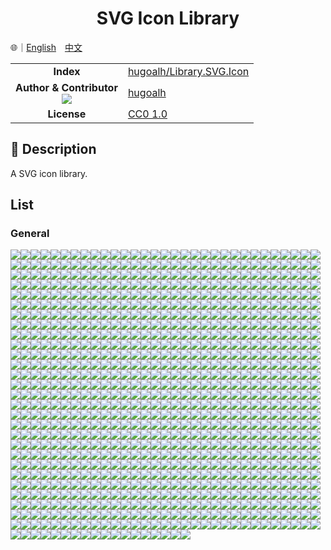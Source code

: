 # <div align="center">SVG Icon Library</div>

🌐｜<a href="./README.md">English</a>　<a href="./README.zh-hant.md">中文</a>

<table>
  <tr>
    <td align="center"><strong>Index</strong></td>
    <td><a href="https://github.com/hugoalh/Library.SVG.Icon">hugoalh/Library.SVG.Icon</a></td>
  </tr>
  <tr>
    <td align="center">
      <strong>Author & Contributor</strong><br />
      <img src="https://img.shields.io/github/contributors/hugoalh/Library.SVG.Icon?color=000000&label=%20" />
    </td>
    <td><a href="https://github.com/hugoalh">hugoalh</a></td>
  </tr>
  <tr>
    <td align="center"><strong>License</strong></td>
    <td>
      <a href="../LICENSE.md">CC0 1.0</a>
    </td>
  </tr>
</table>

## 📜 Description

A SVG icon library.

## List

### General

<img src="../Abacus.svg" /><img src="../Accessibility.svg" /><img src="../Account.svg" /><img src="../Acorn.svg" /><img src="../Add.svg" /><img src="../AdobeAcrobat.svg" /><img src="../AdobeInc.svg" /><img src="../Airbnb.svg" /><img src="../Airplane.svg" /><img src="../AirPlay.svg" /><img src="../AirportShuttleBus.svg" /><img src="../Alarm_Add.svg" /><img src="../Alarm_Off.svg" /><img src="../Alarm_On.svg" /><img src="../Alarm.svg" /><img src="../Alien.svg" /><img src="../AlienMonster.svg" /><img src="../Amazon.svg" /><img src="../Ambulance.svg" /><img src="../AMD.svg" /><img src="../Analytics.svg" /><img src="../Anchor.svg" /><img src="../Anger.svg" /><img src="../AngularJS.svg" /><img src="../Announcement.svg" /><img src="../Apartment.svg" /><img src="../Apple.svg" /><img src="../AppleInc.svg" /><img src="../Applications.svg" /><img src="../Archive.svg" /><img src="../Archway.svg" /><img src="../Arduino.svg" /><img src="../Assignment.svg" /><img src="../Astronaut.svg" /><img src="../Atom.svg" /><img src="../Award.svg" /><img src="../Axe.svg" /><img src="../Baby_Face.svg" /><img src="../Baby.svg" /><img src="../BabyCarriage.svg" /><img src="../Backpack.svg" /><img src="../Backspace.svg" /><img src="../Bacon.svg" /><img src="../Badge.svg" /><img src="../BalanceScale.svg" /><img src="../Ballot.svg" /><img src="../Bandcamp.svg" /><img src="../Bank.svg" /><img src="../BarberPole.svg" /><img src="../Baseball.svg" /><img src="../Basketball.svg" /><img src="../Bat.svg" /><img src="../BathTub.svg" /><img src="../BeachUmbrella.svg" /><img src="../Bed.svg" /><img src="../Beer.svg" /><img src="../Bicycle.svg" /><img src="../Bike.svg" /><img src="../Bing.svg" /><img src="../Binoculars.svg" /><img src="../Biohazard.svg" /><img src="../Bitbucket.svg" /><img src="../Blender.svg" /><img src="../BlenderSoftware.svg" /><img src="../Blind.svg" /><img src="../Block_Alt.svg" /><img src="../Block.svg" /><img src="../Blogger.svg" /><img src="../Bluetooth.svg" /><img src="../Bold.svg" /><img src="../Bomb.svg" /><img src="../Bone.svg" /><img src="../Book.svg" /><img src="../Bookmark_Outline.svg" /><img src="../Bookmark.svg" /><img src="../Bookmarks.svg" /><img src="../Boot.svg" /><img src="../Bootstrap.svg" /><img src="../BorderColour.svg" /><img src="../BowlingBall.svg" /><img src="../BoxingGlove.svg" /><img src="../Brain.svg" /><img src="../Bread.svg" /><img src="../BroadcastTower.svg" /><img src="../BrokenPage.svg" /><img src="../Broom.svg" /><img src="../Brusher.svg" /><img src="../Buffer.svg" /><img src="../Bug.svg" /><img src="../Bullhorn.svg" /><img src="../Burrito.svg" /><img src="../Bus_Alt.svg" /><img src="../Bus.svg" /><img src="../BusinessBag_Alt.svg" /><img src="../BusinessBag_Outline.svg" /><img src="../BusinessBag.svg" /><img src="../BusStop.svg" /><img src="../CableCar.svg" /><img src="../Cache.svg" /><img src="../Cake.svg" /><img src="../Calculator.svg" /><img src="../Calendar_Today.svg" /><img src="../Calendar.svg" /><img src="../Camera_Enhance.svg" /><img src="../Camera.svg" /><img src="../Campground.svg" /><img src="../Candy.svg" /><img src="../CandyCane.svg" /><img src="../CandyCorn.svg" /><img src="../Cannabis.svg" /><img src="../Capsules.svg" /><img src="../Car_Alt.svg" /><img src="../Car.svg" /><img src="../Carrot.svg" /><img src="../CarWash.svg" /><img src="../CashRegister.svg" /><img src="../Cast.svg" /><img src="../Cat.svg" /><img src="../Category.svg" /><img src="../Cauldron.svg" /><img src="../CCTV.svg" /><img src="../Chair.svg" /><img src="../Chalkboard.svg" /><img src="../Chart.svg" /><img src="../Chat.svg" /><img src="../Cheese.svg" /><img src="../CheeseBurger.svg" /><img src="../Chef_Hat.svg" /><img src="../Chess.svg" /><img src="../Child.svg" /><img src="../ChocolateBar.svg" /><img src="../Chopsticks.svg" /><img src="../Church.svg" /><img src="../City.svg" /><img src="../Clapperboard.svg" /><img src="../Clipboard_List.svg" /><img src="../Clipboard_Outline.svg" /><img src="../Clipboard.svg" /><img src="../Clock_Night.svg" /><img src="../Clock.svg" /><img src="../Clothes.svg" /><img src="../Cloud_Done.svg" /><img src="../Cloud_Download.svg" /><img src="../Cloud_Off.svg" /><img src="../Cloud_Outline.svg" /><img src="../Cloud_Upload.svg" /><img src="../Cloud.svg" /><img src="../Cloudflare.svg" /><img src="../CocktailGlass.svg" /><img src="../Code.svg" /><img src="../CodePen.svg" /><img src="../CoffeeScript.svg" /><img src="../Coin.svg" /><img src="../Comment_Add.svg" /><img src="../Comment.svg" /><img src="../Compare.svg" /><img src="../Compass.svg" /><img src="../Construction.svg" /><img src="../Contactless.svg" /><img src="../Contacts.svg" /><img src="../ConvenienceStore.svg" /><img src="../Cookie.svg" /><img src="../Copyright.svg" /><img src="../Corn.svg" /><img src="../Couch.svg" /><img src="../Cow.svg" /><img src="../CreativeCommons.svg" /><img src="../CreditCard.svg" /><img src="../Cricket.svg" /><img src="../Cross.svg" /><img src="../Crow.svg" /><img src="../Crown.svg" /><img src="../CSS3.svg" /><img src="../Cup_Hot.svg" /><img src="../Cup.svg" /><img src="../CurseForge.svg" /><img src="../Cyclone.svg" /><img src="../Dashboard.svg" /><img src="../DassaultSystemes.svg" /><img src="../Database.svg" /><img src="../DataUsage.svg" /><img src="../Deaf.svg" /><img src="../Delete.svg" /><img src="../DeleteAll.svg" /><img src="../Dell.svg" /><img src="../DepartureBoard.svg" /><img src="../Description_File.svg" /><img src="../Description_Short.svg" /><img src="../Description.svg" /><img src="../DesktopComputer.svg" /><img src="../DeveloperBoard.svg" /><img src="../DeviantArt.svg" /><img src="../Devices.svg" /><img src="../Dharmachakra.svg" /><img src="../Dialpad.svg" /><img src="../Dice.svg" /><img src="../Digging.svg" /><img src="../Directions.svg" /><img src="../Discord_Alt.svg" /><img src="../Discord.svg" /><img src="../DNA.svg" /><img src="../Docker.svg" /><img src="../Doctor.svg" /><img src="../Dog.svg" /><img src="../DollarSign.svg" /><img src="../Dolly.svg" /><img src="../Donut.svg" /><img src="../DonutChart_Large.svg" /><img src="../DonutChart_Small.svg" /><img src="../Door.svg" /><img src="../DoubleTick.svg" /><img src="../Doughnut.svg" /><img src="../Dove.svg" /><img src="../Download.svg" /><img src="../DragIndicator.svg" /><img src="../Dragon.svg" /><img src="../Drink.svg" /><img src="../Dropbox.svg" /><img src="../Dropper.svg" /><img src="../Drum.svg" /><img src="../Drumstick.svg" /><img src="../Duck.svg" /><img src="../DuckDuckGo.svg" /><img src="../Dumbbell.svg" /><img src="../Dungeon.svg" /><img src="../Ear.svg" /><img src="../Earth_Alt.svg" /><img src="../Earth.svg" /><img src="../eBay.svg" /><img src="../EclipseIDE.svg" /><img src="../Egg.svg" /><img src="../Eject.svg" /><img src="../ElectricGuitar.svg" /><img src="../ElectronJS.svg" /><img src="../Elephant.svg" /><img src="../Encryption_Disable.svg" /><img src="../Encryption_Enhance.svg" /><img src="../Encryption.svg" /><img src="../EpicGames.svg" /><img src="../Eraser.svg" /><img src="../Error_Outline.svg" /><img src="../Error.svg" /><img src="../EVStation.svg" /><img src="../ExclamationMark.svg" /><img src="../Explore.svg" /><img src="../Eye.svg" /><img src="../Eyes.svg" /><img src="../Face.svg" /><img src="../Facebook_Alt.svg" /><img src="../Facebook.svg" /><img src="../FacebookMessenger.svg" /><img src="../Fan.svg" /><img src="../FastFood.svg" /><img src="../FaxMachine.svg" /><img src="../Feather.svg" /><img src="../Feedback.svg" /><img src="../Female.svg" /><img src="../FighterJet.svg" /><img src="../File.svg" /><img src="../FillColour.svg" /><img src="../Filter_Alt.svg" /><img src="../Filter.svg" /><img src="../FindInPage.svg" /><img src="../Fingerprint.svg" /><img src="../Fire.svg" /><img src="../FireExtinguisher.svg" /><img src="../Fireplace.svg" /><img src="../Fireworks.svg" /><img src="../FirstAid.svg" /><img src="../Fish.svg" /><img src="../Flag_Alt.svg" /><img src="../Flag_Chequered.svg" /><img src="../Flag_Outline.svg" /><img src="../Flag_Pirate.svg" /><img src="../Flag_Triangular.svg" /><img src="../Flag.svg" /><img src="../Flare.svg" /><img src="../Flashlight.svg" /><img src="../FloppyDisk.svg" /><img src="../Flower.svg" /><img src="../Folder_New.svg" /><img src="../Folder_Outline.svg" /><img src="../Folder_Share.svg" /><img src="../Folder_Special.svg" /><img src="../Folder.svg" /><img src="../Font.svg" /><img src="../FontSize.svg" /><img src="../Football.svg" /><img src="../Fork.svg" /><img src="../Forklift.svg" /><img src="../FormatClear.svg" /><img src="../Forum.svg" /><img src="../Forward.svg" /><img src="../FrenchFries.svg" /><img src="../Fridge.svg" /><img src="../Frog.svg" /><img src="../Function.svg" /><img src="../GameController.svg" /><img src="../Gamepad.svg" /><img src="../GasStation.svg" /><img src="../Gavel.svg" /><img src="../Gear.svg" /><img src="../Gem.svg" /><img src="../Gesture.svg" /><img src="../Ghost_Alt.svg" /><img src="../Ghost.svg" /><img src="../Gift.svg" /><img src="../GiftCard.svg" /><img src="../Gifts.svg" /><img src="../GingerbreadMan.svg" /><img src="../Git.svg" /><img src="../GitHub.svg" /><img src="../GitLab.svg" /><img src="../GlassCup.svg" /><img src="../Glasses.svg" /><img src="../Goblin.svg" /><img src="../Golf.svg" /><img src="../GolfCourse.svg" /><img src="../Google.svg" /><img src="../GoogleAllo.svg" /><img src="../GoogleAndroidRobot_Old.svg" /><img src="../GoogleAndroidRobot.svg" /><img src="../GoogleChrome.svg" /><img src="../GoogleDrive.svg" /><img src="../GoogleDuo.svg" /><img src="../GoogleHangouts.svg" /><img src="../GoogleKeep.svg" /><img src="../GooglePlay.svg" /><img src="../GoogleTranslate.svg" /><img src="../GoPrograming.svg" /><img src="../Gopuram.svg" /><img src="../GraduationHat.svg" /><img src="../Grapes.svg" /><img src="../Gravatar.svg" /><img src="../Group_Add.svg" /><img src="../Group.svg" /><img src="../Guitar.svg" /><img src="../Hamburger.svg" /><img src="../Hammer.svg" /><img src="../Hand.svg" /><img src="../Handball.svg" /><img src="../Handshake.svg" /><img src="../Hashtag.svg" /><img src="../Headset_WithMic.svg" /><img src="../Headset.svg" /><img src="../Healing.svg" /><img src="../Heart_Outline.svg" /><img src="../Heart.svg" /><img src="../Helicopter.svg" /><img src="../Helmet.svg" /><img src="../Help_Outline.svg" /><img src="../Help.svg" /><img src="../Highlighter.svg" /><img src="../HighPriority.svg" /><img src="../Hiking.svg" /><img src="../Hippo.svg" /><img src="../History.svg" /><img src="../Hockey.svg" /><img src="../Home.svg" /><img src="../Horse.svg" /><img src="../Hospital_Alt.svg" /><img src="../Hospital.svg" /><img src="../Hotdog.svg" /><img src="../Hotel.svg" /><img src="../HotTub.svg" /><img src="../Hourglass_Outline.svg" /><img src="../Hourglass.svg" /><img src="../House.svg" /><img src="../HTML5.svg" /><img src="../HTTP.svg" /><img src="../HTTPS.svg" /><img src="../Icecream.svg" /><img src="../IDBadge.svg" /><img src="../IDCard.svg" /><img src="../Igloo.svg" /><img src="../Image.svg" /><img src="../Inbox.svg" /><img src="../Incandescent.svg" /><img src="../Indent_Decrease.svg" /><img src="../Indent_Increase.svg" /><img src="../Industry.svg" /><img src="../Information_Outline.svg" /><img src="../Information.svg" /><img src="../Inkscape.svg" /><img src="../Instagram.svg" /><img src="../Intel.svg" /><img src="../Iridescent.svg" /><img src="../Italic.svg" /><img src="../JackOLantern.svg" /><img src="../Java.svg" /><img src="../JavaScript.svg" /><img src="../Jekyll.svg" /><img src="../jQuery.svg" /><img src="../Jug.svg" /><img src="../Key.svg" /><img src="../Keyboard_Outline.svg" /><img src="../Keyboard.svg" /><img src="../KitchenKnife.svg" /><img src="../KiwiBird.svg" /><img src="../Label.svg" /><img src="../LaboratoryFlask.svg" /><img src="../Landmark.svg" /><img src="../Language.svg" /><img src="../Laptop.svg" /><img src="../LargeBrusher.svg" /><img src="../Launch.svg" /><img src="../Leaf.svg" /><img src="../Lemon.svg" /><img src="../LGTM.svg" /><img src="../Library.svg" /><img src="../LifeRing.svg" /><img src="../Lightbulb_Alt.svg" /><img src="../LightBulb.svg" /><img src="../LightningBolt.svg" /><img src="../LINE.svg" /><img src="../LineSpacing.svg" /><img src="../LineStyle.svg" /><img src="../LineWeight.svg" /><img src="../LinkedIn.svg" /><img src="../LinkHref.svg" /><img src="../Linux.svg" /><img src="../ListBullet.svg" /><img src="../ListNumber.svg" /><img src="../ListSheet.svg" /><img src="../Location.svg" /><img src="../Lock.svg" /><img src="../Lollipop.svg" /><img src="../LowPriority.svg" /><img src="../Lua.svg" /><img src="../Luggage.svg" /><img src="../Magic.svg" /><img src="../Magnet.svg" /><img src="../Magnifier.svg" /><img src="../Mail.svg" /><img src="../Male.svg" /><img src="../Mandolin.svg" /><img src="../Map_Alt.svg" /><img src="../Map.svg" /><img src="../MapleLeaf.svg" /><img src="../Markdown.svg" /><img src="../MasterCard.svg" /><img src="../Meat.svg" /><img src="../Medal.svg" /><img src="../MediaFire.svg" /><img src="../Medkit.svg" /><img src="../MEGA.svg" /><img src="../Melon.svg" /><img src="../MembershipCard.svg" /><img src="../Memory.svg" /><img src="../Menu.svg" /><img src="../MenuBook.svg" /><img src="../Merge.svg" /><img src="../Meteor.svg" /><img src="../Microchip.svg" /><img src="../Microphone_Off.svg" /><img src="../Microphone_Outline.svg" /><img src="../Microphone.svg" /><img src="../Microscope.svg" /><img src="../Microsoft.svg" /><img src="../MicrosoftAccess.svg" /><img src="../MicrosoftEdge.svg" /><img src="../MicrosoftExcel.svg" /><img src="../MicrosoftInternetExplorer.svg" /><img src="../MicrosoftOneDrive.svg" /><img src="../MicrosoftOneNote.svg" /><img src="../MicrosoftOutlook.svg" /><img src="../MicrosoftPowerPoint.svg" /><img src="../MicrosoftWindows.svg" /><img src="../MicrosoftWord.svg" /><img src="../Minus.svg" /><img src="../Mitten.svg" /><img src="../Mixer.svg" /><img src="../MMS.svg" /><img src="../Mojang.svg" /><img src="../Money.svg" /><img src="../MongoDB.svg" /><img src="../Monkey.svg" /><img src="../Monument.svg" /><img src="../Mood_Bad.svg" /><img src="../Mood_Best.svg" /><img src="../Mood_Good.svg" /><img src="../Mood_Worst.svg" /><img src="../Moon_Alt.svg" /><img src="../Moon_Full.svg" /><img src="../Moon_Less.svg" /><img src="../Moon.svg" /><img src="../More_Horizontal.svg" /><img src="../More_Vertical.svg" /><img src="../Mosque.svg" /><img src="../Motorcycle.svg" /><img src="../MotorHelmet.svg" /><img src="../Mountain.svg" /><img src="../MountainBike.svg" /><img src="../Mouse.svg" /><img src="../Movie.svg" /><img src="../Moyai.svg" /><img src="../MozillaFirefox.svg" /><img src="../Museum.svg" /><img src="../Mushroom.svg" /><img src="../MusicAlbum.svg" /><img src="../MusicalNote_Alt.svg" /><img src="../MusicalNote.svg" /><img src="../MySQL.svg" /><img src="../Narwhal.svg" /><img src="../Netflix.svg" /><img src="../NewRelease.svg" /><img src="../Newspaper.svg" /><img src="../NFC.svg" /><img src="../Nintendo.svg" /><img src="../NintendoSwitch.svg" /><img src="../NodeJS.svg" /><img src="../Notification_Active.svg" /><img src="../Notification_Add.svg" /><img src="../Notification_Off.svg" /><img src="../Notification_Outline.svg" /><img src="../Notification_Snooze.svg" /><img src="../Notification.svg" /><img src="../NPM.svg" /><img src="../Nurse.svg" /><img src="../Nvidia.svg" /><img src="../Oculus.svg" /><img src="../Office.svg" /><img src="../OfflineBolt.svg" /><img src="../Ogre.svg" /><img src="../OpenVPN.svg" /><img src="../Opera.svg" /><img src="../OpticalDisk.svg" /><img src="../Oracle.svg" /><img src="../Origin.svg" /><img src="../OutdoorGrill.svg" /><img src="../PaintRoller.svg" /><img src="../Palette.svg" /><img src="../Panorama.svg" /><img src="../Paperclip_Alt.svg" /><img src="../Paperclip_Alt2.svg" /><img src="../Paperclip.svg" /><img src="../ParachuteBox.svg" /><img src="../Paragraph.svg" /><img src="../Parking.svg" /><img src="../Passport.svg" /><img src="../Patreon.svg" /><img src="../Paw.svg" /><img src="../PayPal.svg" /><img src="../Pen.svg" /><img src="../PepperHot.svg" /><img src="../Periscope.svg" /><img src="../Person_Add.svg" /><img src="../Person.svg" /><img src="../Pharmacy.svg" /><img src="../PhoneCall_End.svg" /><img src="../PhoneCall.svg" /><img src="../Photo_Add.svg" /><img src="../Photo.svg" /><img src="../PhotoAlbum.svg" /><img src="../PHP.svg" /><img src="../Pickaxe.svg" /><img src="../Pie.svg" /><img src="../PieChart.svg" /><img src="../Pig.svg" /><img src="../Pinterest.svg" /><img src="../Pizza.svg" /><img src="../PlayStation.svg" /><img src="../Plug.svg" /><img src="../Plus.svg" /><img src="../Poll.svg" /><img src="../Polymer.svg" /><img src="../Poo.svg" /><img src="../Popcorn.svg" /><img src="../PotionFlask.svg" /><img src="../PowerOff.svg" /><img src="../PowerOn.svg" /><img src="../PowerShell.svg" /><img src="../Pray.svg" /><img src="../PregnantWoman.svg" /><img src="../Printer_Disable.svg" /><img src="../Printer.svg" /><img src="../Pumpkin.svg" /><img src="../Puzzle.svg" /><img src="../Python.svg" /><img src="../QuestionMark.svg" /><img src="../Quote.svg" /><img src="../Rabbit.svg" /><img src="../Radiation_Alt.svg" /><img src="../Radiation.svg" /><img src="../Radio.svg" /><img src="../Railway.svg" /><img src="../RaspberryPi.svg" /><img src="../Receipt.svg" /><img src="../RecreationalVehicle.svg" /><img src="../Reddit_Alt.svg" /><img src="../Reddit.svg" /><img src="../Redo.svg" /><img src="../Refresh.svg" /><img src="../Remove.svg" /><img src="../Renew.svg" /><img src="../Repeat.svg" /><img src="../Replay.svg" /><img src="../Reply.svg" /><img src="../ReplyAll.svg" /><img src="../Report_Off.svg" /><img src="../Report.svg" /><img src="../ResetColour.svg" /><img src="../Restaurant_Alt.svg" /><img src="../Restaurant.svg" /><img src="../Restore.svg" /><img src="../Ribbon.svg" /><img src="../Road.svg" /><img src="../Roblox.svg" /><img src="../RobloxStudio.svg" /><img src="../Robot_Alt.svg" /><img src="../Robot.svg" /><img src="../Rocket.svg" /><img src="../Rotate-Clockwise.svg" /><img src="../Rotate-CounterClockwise.svg" /><img src="../Route.svg" /><img src="../Router.svg" /><img src="../Rowing.svg" /><img src="../RSS.svg" /><img src="../RubbishBin.svg" /><img src="../RubyPrograming.svg" /><img src="../Rugby.svg" /><img src="../Ruler.svg" /><img src="../Run.svg" /><img src="../Safari.svg" /><img src="../Salad.svg" /><img src="../Sandwich.svg" /><img src="../Sass.svg" /><img src="../Satellite.svg" /><img src="../SatelliteDish.svg" /><img src="../Sausage.svg" /><img src="../Scanner.svg" /><img src="../School.svg" /><img src="../Scissors.svg" /><img src="../Screwdriver.svg" /><img src="../SDCard.svg" /><img src="../Seat.svg" /><img src="../Security.svg" /><img src="../Seedling.svg" /><img src="../SelectAll.svg" /><img src="../Send.svg" /><img src="../Server.svg" /><img src="../Share.svg" /><img src="../ShavedIce.svg" /><img src="../Shazam.svg" /><img src="../Shears.svg" /><img src="../Sheep.svg" /><img src="../ShellInc.svg" /><img src="../Shield.svg" /><img src="../Ship.svg" /><img src="../ShoppingBag.svg" /><img src="../ShoppingBasket.svg" /><img src="../ShoppingCart_Add.svg" /><img src="../ShoppingCart_Remove.svg" /><img src="../ShoppingCart.svg" /><img src="../Shovel.svg" /><img src="../Shower.svg" /><img src="../Shredder.svg" /><img src="../Shuffle.svg" /><img src="../SignUp.svg" /><img src="../SIMCard_Off.svg" /><img src="../SIMCard.svg" /><img src="../SinaWeibo.svg" /><img src="../Sitemap.svg" /><img src="../Skating.svg" /><img src="../Skiing.svg" /><img src="../SkiingNordic.svg" /><img src="../Skillet.svg" /><img src="../Skull_Alt.svg" /><img src="../Skull.svg" /><img src="../Skype.svg" /><img src="../Slack.svg" /><img src="../Sleigh.svg" /><img src="../Smartphone.svg" /><img src="../SMS_Fail.svg" /><img src="../SMS.svg" /><img src="../Snake.svg" /><img src="../Snapchat.svg" /><img src="../Snowboarding.svg" /><img src="../Snowflake.svg" /><img src="../Snowman.svg" /><img src="../Snowplow.svg" /><img src="../SnowyGlobe.svg" /><img src="../Soccer.svg" /><img src="../Socks.svg" /><img src="../Sofa.svg" /><img src="../SoftIcecream.svg" /><img src="../Sort_ByAlpha.svg" /><img src="../Sort.svg" /><img src="../SoundCloud.svg" /><img src="../Soup.svg" /><img src="../Spa.svg" /><img src="../Spacebar.svg" /><img src="../SpaceShuttle.svg" /><img src="../Speaker_Group.svg" /><img src="../Speaker.svg" /><img src="../Speedometer.svg" /><img src="../SpellCheck.svg" /><img src="../Spider.svg" /><img src="../Split.svg" /><img src="../Spoon.svg" /><img src="../Spotify.svg" /><img src="../SprayCan.svg" /><img src="../SquareFoot.svg" /><img src="../Squirrel.svg" /><img src="../StackExchange.svg" /><img src="../StackOverflow.svg" /><img src="../Stamp.svg" /><img src="../Star_Half.svg" /><img src="../Star_Outline.svg" /><img src="../Star.svg" /><img src="../Status.svg" /><img src="../Steak.svg" /><img src="../SteamGameService_Alt.svg" /><img src="../SteamGameService.svg" /><img src="../SteeringWheel.svg" /><img src="../Stethoscope.svg" /><img src="../StickyNote.svg" /><img src="../StopSign.svg" /><img src="../Storage.svg" /><img src="../Store.svg" /><img src="../Straighten.svg" /><img src="../Strikethrough_Alt.svg" /><img src="../Strikethrough.svg" /><img src="../Stroopwafel.svg" /><img src="../Style.svg" /><img src="../Subject.svg" /><img src="../Subtitle.svg" /><img src="../Subway.svg" /><img src="../Suitcase.svg" /><img src="../Sun_Alt.svg" /><img src="../Sun_Half.svg" /><img src="../Sun_Outline.svg" /><img src="../Sun.svg" /><img src="../Sunglasses.svg" /><img src="../Swap_Horizontal.svg" /><img src="../Swap_Vertical.svg" /><img src="../Swift.svg" /><img src="../SwimmingPool_Alt.svg" /><img src="../SwimmingPool.svg" /><img src="../Sword.svg" /><img src="../Swords.svg" /><img src="../Synagogue.svg" /><img src="../Sync_Disable.svg" /><img src="../Sync_Problem.svg" /><img src="../Sync.svg" /><img src="../Syringe.svg" /><img src="../TableChart.svg" /><img src="../Tablet.svg" /><img src="../TableTennis.svg" /><img src="../Tachometer.svg" /><img src="../Taco.svg" /><img src="../Tag.svg" /><img src="../Tape.svg" /><img src="../Target.svg" /><img src="../Taxi.svg" /><img src="../TeaCup.svg" /><img src="../TeamViewer.svg" /><img src="../TeddyBear.svg" /><img src="../Telegram_Alt.svg" /><img src="../Telegram.svg" /><img src="../Television.svg" /><img src="../TelevisionBroadcastsLimited_HongKong.svg" /><img src="../Tennis.svg" /><img src="../Terminal.svg" /><img src="../Terrain.svg" /><img src="../Tesla.svg" /><img src="../TestTube.svg" /><img src="../TextColour.svg" /><img src="../TextDirection_LR.svg" /><img src="../TextDirection_RL.svg" /><img src="../Thermometer.svg" /><img src="../Thumb_Down.svg" /><img src="../Thumb_Score.svg" /><img src="../Thumb_Up.svg" /><img src="../Thumbtack.svg" /><img src="../Tick.svg" /><img src="../TikTok.svg" /><img src="../Timelapse.svg" /><img src="../Timeline.svg" /><img src="../Timer_Off.svg" /><img src="../Timer.svg" /><img src="../Title.svg" /><img src="../Toilet_Alt.svg" /><img src="../Toilet.svg" /><img src="../ToiletPaper.svg" /><img src="../Toolbox.svg" /><img src="../Tools.svg" /><img src="../Tooth_Alt.svg" /><img src="../Tooth.svg" /><img src="../Tor.svg" /><img src="../ToriiGate.svg" /><img src="../Tractor.svg" /><img src="../TrafficLight.svg" /><img src="../Train.svg" /><img src="../Tram.svg" /><img src="../Transports.svg" /><img src="../TravisCI.svg" /><img src="../Tree.svg" /><img src="../Trello.svg" /><img src="../Trending_Down.svg" /><img src="../Trending_Flat.svg" /><img src="../Trending_Up.svg" /><img src="../Trophy.svg" /><img src="../Truck.svg" /><img src="../Tshirt.svg" /><img src="../Tumblr.svg" /><img src="../Turkey.svg" /><img src="../Turtle.svg" /><img src="../Twitch.svg" /><img src="../Twitter.svg" /><img src="../TypeScript.svg" /><img src="../Uber.svg" /><img src="../Ubisoft.svg" /><img src="../Ubuntu.svg" /><img src="../Umbrella.svg" /><img src="../Unarchive.svg" /><img src="../Underline.svg" /><img src="../Undo.svg" /><img src="../Unity.svg" /><img src="../University.svg" /><img src="../Unlock.svg" /><img src="../UnrealEngine.svg" /><img src="../Update.svg" /><img src="../Upload.svg" /><img src="../USB.svg" /><img src="../VehicleFansCommunity.svg" /><img src="../Verified.svg" /><img src="../Viber.svg" /><img src="../Vibration.svg" /><img src="../VideoCamera_Off.svg" /><img src="../VideoCamera.svg" /><img src="../Vignette.svg" /><img src="../Vihara.svg" /><img src="../Vimeo.svg" /><img src="../Vine.svg" /><img src="../Visa.svg" /><img src="../Visibility_Off.svg" /><img src="../Visibility.svg" /><img src="../VisualStudioCode.svg" /><img src="../VK_Alt.svg" /><img src="../VK.svg" /><img src="../VLCMediaPlayer.svg" /><img src="../Voicemail.svg" /><img src="../Volleyball.svg" /><img src="../Volume_Maximum.svg" /><img src="../Volume_Minimum.svg" /><img src="../Volume_Mute.svg" /><img src="../Volume_Off.svg" /><img src="../Vote.svg" /><img src="../VRCardboard.svg" /><img src="../VueJS.svg" /><img src="../Walk.svg" /><img src="../Wallet.svg" /><img src="../Warehouse.svg" /><img src="../Warning.svg" /><img src="../WashingMachine.svg" /><img src="../Watch.svg" /><img src="../Webpack.svg" /><img src="../Whale.svg" /><img src="../WhatsApp.svg" /><img src="../WhatsHot.svg" /><img src="../Wheat.svg" /><img src="../Wheel.svg" /><img src="../Wheelchair.svg" /><img src="../Whistle.svg" /><img src="../Widget.svg" /><img src="../WiFi_Off.svg" /><img src="../WiFi.svg" /><img src="../Wii.svg" /><img src="../Wikipedia.svg" /><img src="../Wind.svg" /><img src="../WineBottle.svg" /><img src="../WineGlass.svg" /><img src="../WizardHat.svg" /><img src="../WordPress.svg" /><img src="../WrapText.svg" /><img src="../Wrench.svg" /><img src="../Xbox.svg" /><img src="../Yarn.svg" /><img src="../Yelp.svg" /><img src="../YinYang.svg" /><img src="../YouTube.svg" /><img src="../YouTubeGaming.svg" /><img src="../ZoomIn.svg" /><img src="../ZoomOut.svg" /><img src="../Zzz.svg" />